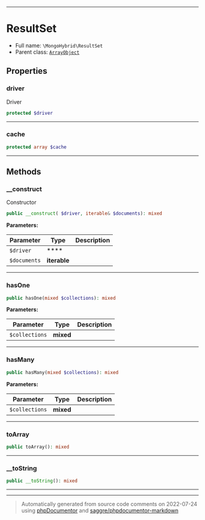 ***

# ResultSet





* Full name: `\MongoHybrid\ResultSet`
* Parent class: [`ArrayObject`](../ArrayObject.md)



## Properties


### driver

Driver

```php
protected $driver
```






***

### cache



```php
protected array $cache
```






***

## Methods


### __construct

Constructor

```php
public __construct( $driver, iterable& $documents): mixed
```








**Parameters:**

| Parameter | Type | Description |
|-----------|------|-------------|
| `$driver` | **** |  |
| `$documents` | **iterable** |  |




***

### hasOne



```php
public hasOne(mixed $collections): mixed
```








**Parameters:**

| Parameter | Type | Description |
|-----------|------|-------------|
| `$collections` | **mixed** |  |




***

### hasMany



```php
public hasMany(mixed $collections): mixed
```








**Parameters:**

| Parameter | Type | Description |
|-----------|------|-------------|
| `$collections` | **mixed** |  |




***

### toArray



```php
public toArray(): mixed
```











***

### __toString



```php
public __toString(): mixed
```











***


***
> Automatically generated from source code comments on 2022-07-24 using [phpDocumentor](http://www.phpdoc.org/) and [saggre/phpdocumentor-markdown](https://github.com/Saggre/phpDocumentor-markdown)
